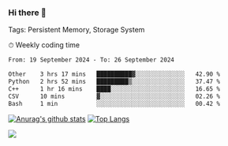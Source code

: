 ### Hi there 👋

Tags: Persistent Memory, Storage System

<!--

[![Anurag's github stats](https://github-readme-stats.vercel.app/api?username=wwyf)](https://github.com/anuraghazra/github-readme-stats)

[![Anurag's github stats](https://github-readme-stats.vercel.app/api?username=wwyf&count_private=true)](https://github.com/anuraghazra/github-readme-stats)


[![Top Langs](https://github-readme-stats.vercel.app/api/top-langs/?username=wwyf&count_private=true&&hide=jupyter%20notebook,html)](https://github.com/anuraghazra/github-readme-stats)



-->


⏱ Weekly coding time

<!--START_SECTION:waka-->

```txt
From: 19 September 2024 - To: 26 September 2024

Other    3 hrs 17 mins   ██████████▓░░░░░░░░░░░░░░   42.90 %
Python   2 hrs 52 mins   █████████▒░░░░░░░░░░░░░░░   37.47 %
C++      1 hr 16 mins    ████░░░░░░░░░░░░░░░░░░░░░   16.65 %
CSV      10 mins         ▓░░░░░░░░░░░░░░░░░░░░░░░░   02.26 %
Bash     1 min           ░░░░░░░░░░░░░░░░░░░░░░░░░   00.42 %
```

<!--END_SECTION:waka-->



[![Anurag's github stats](https://github-readme-stats.vercel.app/api?username=wwyf&count_private=true&show_icons=true&hide_border=true)](https://github.com/anuraghazra/github-readme-stats) [![Top Langs](https://github-readme-stats.vercel.app/api/top-langs/?username=wwyf&count_private=true&hide=jupyter%20notebook,html,OpenEdge%20ABL&langs_count=10&layout=compact&hide_border=true)](https://github.com/anuraghazra/github-readme-stats)

<!--

[![willianrod's wakatime stats](https://github-readme-stats.vercel.app/api/wakatime?username=wwyf)](https://github.com/anuraghazra/github-readme-stats)


-->

![](https://hit.yhype.me/github/profile?user_id=23121291)
